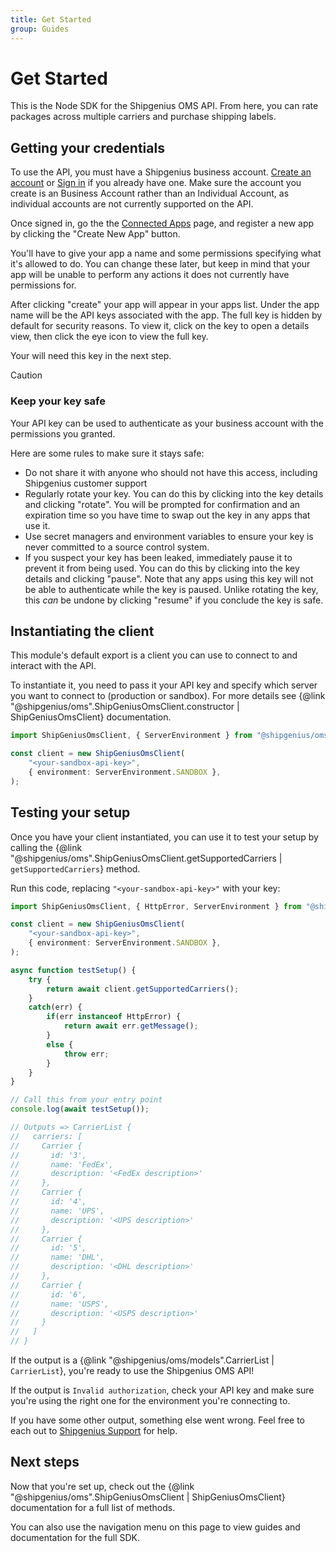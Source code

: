 ```yaml
---
title: Get Started
group: Guides
---
```


# Get Started

This is the Node SDK for the Shipgenius OMS API.
From here, you can rate packages across multiple carriers and purchase shipping labels.

## Getting your credentials

To use the API, you must have a Shipgenius business account.
[Create an account](https://lite.shipgeni.us/create-account) or [Sign in](https://lite.shipgeni.us/home) if you already have one.
Make sure the account you create is an Business Account rather than an Individual Account, as individual accounts are not currently supported on the API.

Once signed in, go the the [Connected Apps](https://lite.shipgeni.us/connected-apps) page, and register a new app by clicking the "Create New App" button.

You'll have to give your app a name and some permissions specifying what it's allowed to do.
You can change these later, but keep in mind that your app will be unable to perform any actions it does not currently have permissions for.

After clicking "create" your app will appear in your apps list. Under the app name will be the API keys associated with the app.
The full key is hidden by default for security reasons.
To view it, click on the key to open a details view, then click the eye icon to view the full key.

Your will need this key in the next step.

> [!CAUTION]
> ### Keep your key safe
> 
> Your API key can be used to authenticate as your business account with the permissions you granted.
>
> Here are some rules to make sure it stays safe:
> - Do not share it with anyone who should not have this access, including Shipgenius customer support
> - Regularly rotate your key. You can do this by clicking into the key details and clicking "rotate".
    You will be prompted for confirmation and an expiration time so you have time to swap out the key in any apps that use it.
> - Use secret managers and environment variables to ensure your key is never committed to a source control system.
> - If you suspect your key has been leaked, immediately pause it to prevent it from being used.
    You can do this by clicking into the key details and clicking "pause".
    Note that any apps using this key will not be able to authenticate while the key is paused.
    Unlike rotating the key, this *can* be undone by clicking "resume" if you conclude the key is safe.
>

## Instantiating the client

This module's default export is a client you can use to connect to and interact with the API.

To instantiate it, you need to pass it your API key and specify which server you want to connect to (production or sandbox).
For more details see {@link "@shipgenius/oms".ShipGeniusOmsClient.constructor | ShipGeniusOmsClient} documentation.

```typescript
import ShipGeniusOmsClient, { ServerEnvironment } from "@shipgenius/oms/client";

const client = new ShipGeniusOmsClient(
    "<your-sandbox-api-key>",
    { environment: ServerEnvironment.SANDBOX },
);
```

## Testing your setup

Once you have your client instantiated, you can use it to test your setup by calling the {@link "@shipgenius/oms".ShipGeniusOmsClient.getSupportedCarriers | `getSupportedCarriers`} method.

Run this code, replacing `"<your-sandbox-api-key>"` with your key:

```typescript
import ShipGeniusOmsClient, { HttpError, ServerEnvironment } from "@shipgenius/oms/client";

const client = new ShipGeniusOmsClient(
    "<your-sandbox-api-key>",
    { environment: ServerEnvironment.SANDBOX },
);

async function testSetup() {
    try {
        return await client.getSupportedCarriers();
    }
    catch(err) {
        if(err instanceof HttpError) {
            return await err.getMessage();
        }
        else {
            throw err;
        }
    }
}

// Call this from your entry point
console.log(await testSetup());

// Outputs => CarrierList {
//   carriers: [
//     Carrier {
//       id: '3',
//       name: 'FedEx',
//       description: '<FedEx description>'
//     },
//     Carrier {
//       id: '4',
//       name: 'UPS',
//       description: '<UPS description>'
//     },
//     Carrier {
//       id: '5',
//       name: 'DHL',
//       description: '<DHL description>'
//     },
//     Carrier {
//       id: '6',
//       name: 'USPS',
//       description: '<USPS description>'
//     }
//   ]
// }
```

If the output is a {@link "@shipgenius/oms/models".CarrierList | `CarrierList`}, you're ready to use the Shipgenius OMS API!

If the output is `Invalid authorization`, check your API key and make sure you're using the right one for the environment you're connecting to.

If you have some other output, something else went wrong. Feel free to each out to [Shipgenius Support](mailto:info@shipgeni.us) for help.

## Next steps

Now that you're set up, check out the {@link "@shipgenius/oms".ShipGeniusOmsClient | ShipGeniusOmsClient} documentation for a full list of methods.

You can also use the navigation menu on this page to view guides and documentation for the full SDK.
